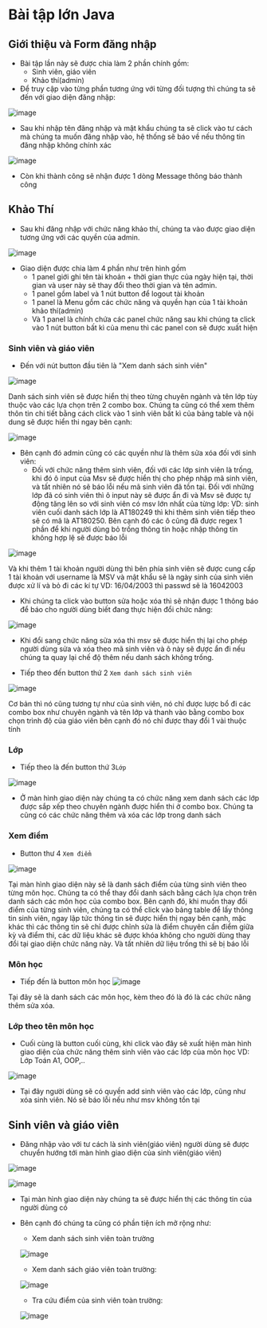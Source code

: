 # Bài tập lớn Java

## Giới thiệu và Form đăng nhập

- Bài tập lần này sẽ được chia làm 2 phần chính gồm:
    + Sinh viên, giáo viên 
    + Khảo thí(admin)
- Để truy cập vào từng phần tương ứng với từng đối tượng thì chúng ta sẽ đến với giao diện đăng nhập:

![image](https://hackmd.io/_uploads/ry18Fy1Dp.png)

- Sau khi nhập tên đăng nhập và mật khẩu chúng ta sẽ click vào tư cách mà chúng ta muốn đăng nhập vào, hệ thống sẽ báo về nếu thông tin đăng nhập không chính xác 

![image](https://hackmd.io/_uploads/HJloKJyP6.png)

- Còn khi thành công sẽ nhận được 1 dòng Message thông báo thành công

## Khảo Thí

- Sau khi đăng nhập với chức năng khảo thí, chúng ta vào được giao diện tương ứng với các quyền của admin. 

![image](https://hackmd.io/_uploads/H1LU31kv6.png)

- Giao diện được chia làm 4 phần như trên hình gồm 
    + 1 panel giới ghi tên tài khoản + thời gian thực của ngày hiện tại, thời gian và user này sẽ thay đổi theo thời gian và tên admin. 
    + 1 panel gồm label và 1 nút button để logout tài khoản
    +  1 panel là Menu gồm các chức năng và quyền hạn của 1 tài khoản khảo thí(admin) 
    +  Và 1 panel là chính chứa các panel chức năng sau khi chúng ta click vào 1 nút button bất kì của menu thì các panel con sẽ được xuất hiện

### Sinh viên và giáo viên
- Đến với nút button đầu tiên là "Xem danh sách sinh viên"

![image](https://hackmd.io/_uploads/SJuRA11D6.png)

Danh sách sinh viên sẽ được hiển thị theo từng chuyên ngành và tên lớp tùy thuộc vào các lựa chọn trên 2 combo box. Chúng ta cũng có thể xem thêm thôn tin chi tiết bằng cách click vào 1 sinh viên bất kì của bảng table và nội dung sẽ được hiển thi ngay bên cạnh:

![image](https://hackmd.io/_uploads/r1_zGl1v6.png)

- Bên cạnh đó admin cũng có các quyền như là thêm sửa xóa đối với sinh viên:
    + Đối với chức năng thêm sinh viên, đối với các lớp sinh viên là trống, khi đó ô input của Msv sẽ được hiển thị cho phép nhập mã sinh viên, và tất nhiên nó sẽ báo lỗi nếu mã sinh viên đã tồn tại. Đối với những lớp đã có sinh viên thì ô input này sẽ được ẩn đi và Msv sẽ được tự động tăng lên so với sinh viên có msv lớn nhất của từng lớp: VD: sinh viên cuối danh sách lớp là AT180249 thì khi thêm sinh viên tiếp theo sẽ có mã là AT180250. Bên cạnh đó các ô cũng đã được regex 1 phần để khi người dùng bỏ trống thông tin hoặc nhập thông tin không hợp lệ sẽ được báo lỗi 

![image](https://hackmd.io/_uploads/r1wVGlyD6.png)

Và khi thêm 1 tài khoản người dùng thì bên phía sinh viên sẽ được cung cấp 1 tài khoản với username là MSV và mật khẩu sẽ là ngày sinh của sinh viên được xử lí và bỏ đi các kí tự VD: 16/04/2003 thì passwd sẽ là 16042003

- Khi chúng ta click vào button sửa hoặc xóa thì sẽ nhận được 1 thông báo để báo cho người dùng biết đang thực hiện đổi chức năng:

![image](https://hackmd.io/_uploads/B1jZXxkw6.png)

- Khi đổi sang chức năng sửa xóa thì msv sẽ được hiển thị lại cho phép người dùng sửa và xóa theo mã sinh viên và ô này sẽ được ẩn đi nếu chúng ta quay lại chế độ thêm nếu danh sách không trống.

- Tiếp theo đến button thứ 2 `Xem danh sách sinh viên`

![image](https://hackmd.io/_uploads/HJyW8ekwT.png)

Cơ bản thì nó cũng tương tự như của sinh viên, nó chỉ được lược bổ đi các combo box như chuyên ngành và tên lớp và thanh vào bằng combo box chọn trình độ của giáo viên bên cạnh đó nó chỉ được thay đổi 1 vài thuộc tính

### Lớp

- Tiếp theo là đến button thứ 3`Lớp`

![image](https://hackmd.io/_uploads/HkU5AgkD6.png)

 - Ở màn hình giao diện này chúng ta có chức năng xem danh sách các lớp được sắp xếp theo chuyên ngành được hiển thi ở combo box. Chúng ta cũng có các chức năng thêm và xóa các lớp trong danh sách 

### Xem điểm 

- Button thư 4 `Xem điểm`

![image](https://hackmd.io/_uploads/By6mSHkw6.png)

Tại màn hình giao diện này sẽ là danh sách điểm của từng sinh viên theo từng môn học. Chúng ta có thể thay đổi danh sách bằng cách lựa chọn trên danh sách các môn học của combo box. Bên cạnh đó, khi muốn thay đổi điểm của từng sinh viên, chúng ta có thể click vào bảng table để lấy thông tin sinh viên, ngay lập tức thông tin sẽ được hiển thị ngay bên cạnh, mặc khác thì các thông tin sẽ chỉ được chỉnh sửa là điểm chuyên cần điểm giữa kỳ và điểm thi, các dữ liệu khác sẽ được khóa không cho người dùng thay đổi tại giao diện chức năng này. Và tất nhiên dữ liệu trống thì sẽ bị báo lỗi

### Môn học 

- Tiếp đến là button môn học 
![image](https://hackmd.io/_uploads/HkGKbWkP6.png)

Tại đây sẽ là danh sách các môn học, kèm theo đó là đó là các chức năng thêm sửa xóa.

### Lớp theo tên môn học

- Cuối cùng là button cuối cùng, khi click vào đây sẽ xuất hiện màn hình giao diện của chức năng thêm sinh viên vào các lớp của môn học VD: Lớp Toán A1, OOP,..

![image](https://hackmd.io/_uploads/B1jPSHkva.png)

- Tại đây người dùng sẽ có quyền add sinh viên vào các lớp, cũng như xóa sinh viên. Nó sẽ báo lỗi nếu như msv không tồn tại 


## Sinh viên và giáo viên

- Đăng nhập vào với tư cách là sinh viên(giáo viên) người dùng sẽ được chuyển hướng tới màn hình giao diện của sinh viên(giáo viên)

![image](https://hackmd.io/_uploads/ByfwUW1Pa.png)

![image](https://hackmd.io/_uploads/S1UO8WJvp.png)

- Tại màn hình giao diện này chúng ta sẽ được hiển thị các thông tin của người dùng có
- Bên cạnh đó chúng ta cũng có phần tiện ích mở rộng như:

    + Xem danh sách sinh viên toàn trường 

    ![image](https://hackmd.io/_uploads/rye7v-yvp.png)


    + Xem danh sách giáo viên toàn trường:

    ![image](https://hackmd.io/_uploads/SJ8rPWJDT.png)

    + Tra cứu điểm của sinh viên toàn trường: 

    ![image](https://hackmd.io/_uploads/BkhoSB1v6.png)
